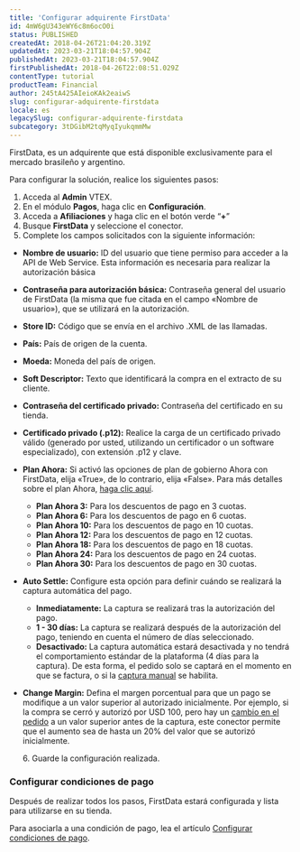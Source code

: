 ```yaml
---
title: 'Configurar adquirente FirstData'
id: 4mW6gU343eWY6c8m6ocO0i
status: PUBLISHED
createdAt: 2018-04-26T21:04:20.319Z
updatedAt: 2023-03-21T18:04:57.904Z
publishedAt: 2023-03-21T18:04:57.904Z
firstPublishedAt: 2018-04-26T22:08:51.029Z
contentType: tutorial
productTeam: Financial
author: 245tA425AIeioKAk2eaiwS
slug: configurar-adquirente-firstdata
locale: es
legacySlug: configurar-adquirente-firstdata
subcategory: 3tDGibM2tqMyqIyukqmmMw
---
```


FirstData, es un adquirente que está disponible exclusivamente para el mercado brasileño y argentino.

Para configurar la solución, realice los siguientes pasos:

1. Acceda al __Admin__ VTEX.
2. En el módulo __Pagos__, haga clic en __Configuración__.
3. Acceda a __Afiliaciones__ y haga clic en el botón verde “__+__”
4. Busque __FirstData__ y seleccione el conector.
5. Complete los campos solicitados con la siguiente información:

- __Nombre de usuario:__ ID del usuario que tiene permiso para acceder a la API de Web Service. Esta información es necesaria para realizar la autorización básica
- __Contraseña para autorización básica:__ Contraseña general del usuario de FirstData (la misma que fue citada en el campo «Nombre de usuario»), que se utilizará en la autorización.
- __Store ID:__ Código que se envía en el archivo .XML de las llamadas. 
- __País:__ País de origen de la cuenta.
- __Moeda:__ Moneda del país de origen.
- __Soft Descriptor:__ Texto que identificará la compra en el extracto de su cliente.
- __Contraseña del certificado privado:__ Contraseña del certificado en su tienda.
- __Certificado privado (.p12):__ Realice la carga de un certificado privado válido (generado por usted, utilizando un certificador o un software especializado), con extensión .p12 y clave.
- __Plan Ahora:__ Si activó las opciones de plan de gobierno Ahora con FirstData, elija «True», de lo contrario, elija «False». Para más detalles sobre el plan Ahora, [haga clic aquí](http://planesahora.gob.fiservargentina.com/).
  -   __Plan Ahora 3:__ Para los descuentos de pago en 3 cuotas.
  -   __Plan Ahora 6:__ Para los descuentos de pago en 6 cuotas.
  -   __Plan Ahora 10:__ Para los descuentos de pago en 10 cuotas.
  -   __Plan Ahora 12:__ Para los descuentos de pago en 12 cuotas.
  -   __Plan Ahora 18:__ Para los descuentos de pago en 18 cuotas.
  -   __Plan Ahora 24:__ Para los descuentos de pago en 24 cuotas.
  -   __Plan Ahora 30:__ Para los descuentos de pago en 30 cuotas.

- __Auto Settle:__ Configure esta opción para definir cuándo se realizará la captura automática del pago.

  -  __Inmediatamente:__ La captura se realizará tras la autorización del pago.
  -  __1 - 30 días:__ La captura se realizará después de la autorización del pago, teniendo en cuenta el número de días seleccionado.
  -  __Desactivado:__ La captura automática estará desactivada y no tendrá el comportamiento estándar de la plataforma (4 días para la captura). De esta forma, el pedido solo se captará en el momento en que se factura, o si la [captura manual](https://developers.vtex.com/docs/api-reference/payments-gateway-api#post-/api/pvt/transactions/-transactionId-/settlement-request) se habilita.

- __Change Margin:__ Defina el margen porcentual para que un pago se modifique a un valor superior al autorizado inicialmente. Por ejemplo, si la compra se cerró y autorizó por USD 100, pero hay un [cambio en el pedido](https://help.vtex.com/es/tutorial/como-fazer-a-alteracao-de-itens--tutorials_190) a un valor superior antes de la captura, este conector permite que el aumento sea de hasta un 20% del valor que se autorizó inicialmente.

<ul>
6. Guarde la configuración realizada.
  </ul>

### Configurar condiciones de pago

Después de realizar todos los pasos, FirstData estará configurada y lista para utilizarse en su tienda.

Para asociarla a una condición de pago, lea el artículo [Configurar condiciones de pago](https://help.vtex.com/es/tutorial/condicoes-de-pagamento).
